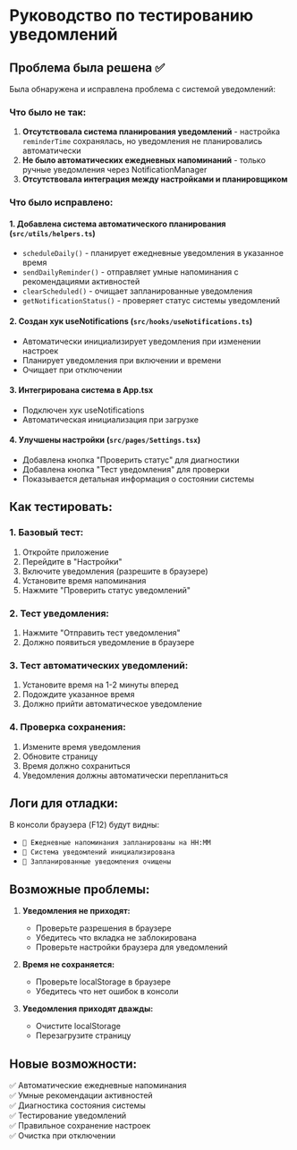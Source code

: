 # Руководство по тестированию уведомлений

## Проблема была решена ✅

Была обнаружена и исправлена проблема с системой уведомлений:

### Что было не так:
1. **Отсутствовала система планирования уведомлений** - настройка `reminderTime` сохранялась, но уведомления не планировались автоматически
2. **Не было автоматических ежедневных напоминаний** - только ручные уведомления через NotificationManager
3. **Отсутствовала интеграция между настройками и планировщиком**

### Что было исправлено:

#### 1. Добавлена система автоматического планирования (`src/utils/helpers.ts`)
- `scheduleDaily()` - планирует ежедневные уведомления в указанное время
- `sendDailyReminder()` - отправляет умные напоминания с рекомендациями активностей
- `clearScheduled()` - очищает запланированные уведомления
- `getNotificationStatus()` - проверяет статус системы уведомлений

#### 2. Создан хук useNotifications (`src/hooks/useNotifications.ts`)
- Автоматически инициализирует уведомления при изменении настроек
- Планирует уведомления при включении и времени
- Очищает при отключении

#### 3. Интегрирована система в App.tsx
- Подключен хук useNotifications
- Автоматическая инициализация при загрузке

#### 4. Улучшены настройки (`src/pages/Settings.tsx`)
- Добавлена кнопка "Проверить статус" для диагностики
- Добавлена кнопка "Тест уведомления" для проверки
- Показывается детальная информация о состоянии системы

## Как тестировать:

### 1. Базовый тест:
1. Откройте приложение
2. Перейдите в "Настройки"
3. Включите уведомления (разрешите в браузере)
4. Установите время напоминания
5. Нажмите "Проверить статус уведомлений"

### 2. Тест уведомления:
1. Нажмите "Отправить тест уведомления"
2. Должно появиться уведомление в браузере

### 3. Тест автоматических уведомлений:
1. Установите время на 1-2 минуты вперед
2. Подождите указанное время
3. Должно прийти автоматическое уведомление

### 4. Проверка сохранения:
1. Измените время уведомления
2. Обновите страницу
3. Время должно сохраниться
4. Уведомления должны автоматически перепланиться

## Логи для отладки:

В консоли браузера (F12) будут видны:
- `📅 Ежедневные напоминания запланированы на HH:MM`
- `🔔 Система уведомлений инициализирована`
- `🧹 Запланированные уведомления очищены`

## Возможные проблемы:

1. **Уведомления не приходят:**
   - Проверьте разрешения в браузере
   - Убедитесь что вкладка не заблокирована
   - Проверьте настройки браузера для уведомлений

2. **Время не сохраняется:**
   - Проверьте localStorage в браузере
   - Убедитесь что нет ошибок в консоли

3. **Уведомления приходят дважды:**
   - Очистите localStorage
   - Перезагрузите страницу

## Новые возможности:

✅ Автоматические ежедневные напоминания  
✅ Умные рекомендации активностей  
✅ Диагностика состояния системы  
✅ Тестирование уведомлений  
✅ Правильное сохранение настроек  
✅ Очистка при отключении  

